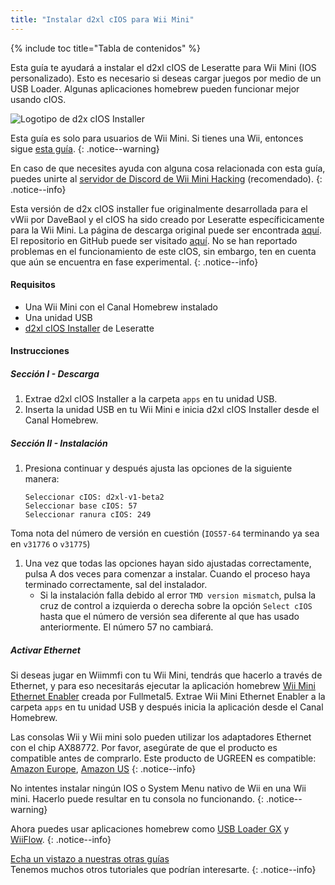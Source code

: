 ```yaml
---
title: "Instalar d2xl cIOS para Wii Mini"
---
```


{% include toc title="Tabla de contenidos" %}

Esta guía te ayudará a instalar el d2xl cIOS de Leseratte para Wii Mini (IOS personalizado). Esto es necesario si deseas cargar juegos por medio de un USB Loader. Algunas aplicaciones homebrew pueden funcionar mejor usando cIOS.

![Logotipo de d2x cIOS Installer](/images/cIOS.png)

Esta guía es solo para usuarios de Wii Mini. Si tienes una Wii, entonces sigue [esta guía](cios).
{: .notice--warning}

En caso de que necesites ayuda con alguna cosa relacionada con esta guía, puedes unirte al [servidor de Discord de Wii Mini Hacking](https://discord.gg/6ryxnkS) (recomendado).
{: .notice--info}

Esta versión de d2x cIOS installer fue originalmente desarrollada para el vWii por DaveBaol y el cIOS ha sido creado por Leseratte específicicamente para la Wii Mini. La página de descarga original puede ser encontrada [aquí](https://wii.leseratte10.de/d2xl-cIOS/). El repositorio en GitHub puede ser visitado [aquí](https://github.com/Leseratte10/d2xl-cios). No se han reportado problemas en el funcionamiento de este cIOS, sin embargo, ten en cuenta que aún se encuentra en fase experimental.
{: .notice--info}

#### Requisitos

* Una Wii Mini con el Canal Homebrew instalado
* Una unidad USB
* [d2xl cIOS Installer](/assets/files/d2xl_wii_mini_cIOS_installer_v1_beta2.zip) de Leseratte

#### Instrucciones

##### Sección I - Descarga

1. Extrae d2xl cIOS Installer a la carpeta `apps` en tu unidad USB.
1. Inserta la unidad USB en tu Wii Mini e inicia d2xl cIOS Installer desde el Canal Homebrew.

##### Sección II - Instalación

1. Presiona continuar y después ajusta las opciones de la siguiente manera:
    ```
    Seleccionar cIOS: d2xl-v1-beta2
    Seleccionar base cIOS: 57
    Seleccionar ranura cIOS: 249
    ```
Toma nota del número de versión en cuestión (`IOS57-64` terminando ya sea en `v31776` o `v31775`)
1. Una vez que todas las opciones hayan sido ajustadas correctamente, pulsa A dos veces para comenzar a instalar. Cuando el proceso haya terminado correctamente, sal del instalador.
   - Si la instalación falla debido al error `TMD version mismatch`, pulsa la cruz de control a izquierda o derecha sobre la opción `Select cIOS` hasta que el número de versión sea diferente al que has usado anteriormente. El número 57 no cambiará.


##### Activar Ethernet
Si deseas jugar en Wiimmfi con tu Wii Mini, tendrás que hacerlo a través de Ethernet, y para eso necesitarás ejecutar la aplicación homebrew [Wii Mini Ethernet Enabler](/assets/files/Wii_Mini_Ethernet_Enable.zip) creada por Fullmetal5. Extrae Wii Mini Ethernet Enabler a la carpeta `apps` en tu unidad USB y después inicia la aplicación desde el Canal Homebrew.

Las consolas Wii y Wii mini solo pueden utilizar los adaptadores Ethernet con el chip AX88772. Por favor, asegúrate de que el producto es compatible antes de comprarlo. Este producto de UGREEN es compatible: [Amazon Europe](https://www.amazon.de/dp/B00MYT481C), [Amazon US](https://www.amazon.com/dp/B08DRKYKMM/)
{: .notice--info}

No intentes instalar ningún IOS o System Menu nativo de Wii en una Wii mini. Hacerlo puede resultar en tu consola no funcionando.
{: .notice--warning}

Ahora puedes usar aplicaciones homebrew como [USB Loader GX](usbloadergx) y [WiiFlow](wiiflow).
{: .notice--info}

[Echa un vistazo a nuestras otras guías](site-navigation)<br> Tenemos muchos otros tutoriales que podrían interesarte.
{: .notice--info}
